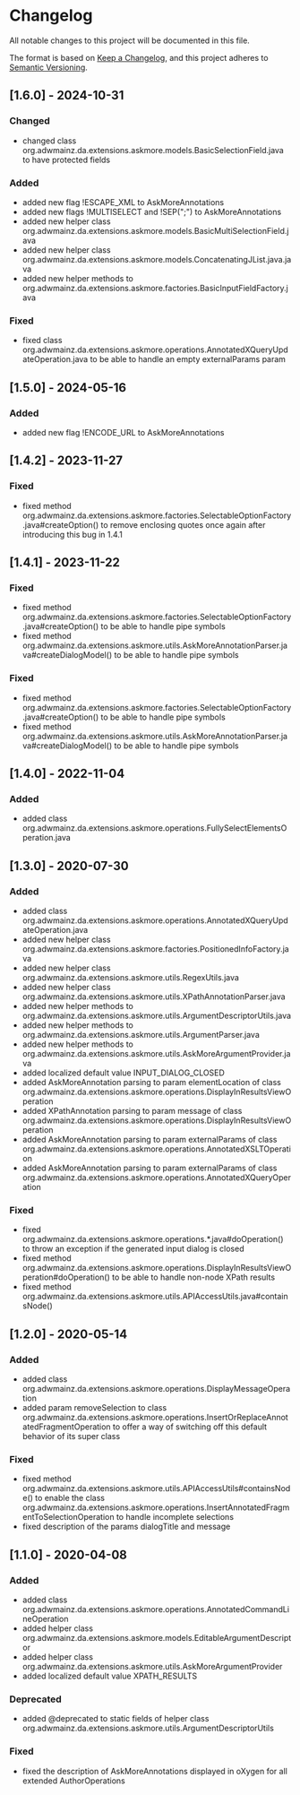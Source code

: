 # Changelog
All notable changes to this project will be documented in this file.

The format is based on [Keep a Changelog](https://keepachangelog.com/en/1.0.0/),
and this project adheres to [Semantic Versioning](https://semver.org/spec/v2.0.0.html).

## [1.6.0] - 2024-10-31

### Changed
- changed class org.adwmainz.da.extensions.askmore.models.BasicSelectionField.java to have protected fields

### Added
- added new flag !ESCAPE_XML to AskMoreAnnotations 
- added new flags !MULTISELECT and !SEP(";") to AskMoreAnnotations 
- added new helper class org.adwmainz.da.extensions.askmore.models.BasicMultiSelectionField.java
- added new helper class org.adwmainz.da.extensions.askmore.models.ConcatenatingJList.java.java
- added new helper methods to org.adwmainz.da.extensions.askmore.factories.BasicInputFieldFactory.java

### Fixed
- fixed class org.adwmainz.da.extensions.askmore.operations.AnnotatedXQueryUpdateOperation.java to be able to handle an empty externalParams param

## [1.5.0] - 2024-05-16

### Added
- added new flag !ENCODE_URL to AskMoreAnnotations 

## [1.4.2] - 2023-11-27

### Fixed
- fixed method org.adwmainz.da.extensions.askmore.factories.SelectableOptionFactory.java#createOption() to remove enclosing quotes once again after introducing this bug in 1.4.1

## [1.4.1] - 2023-11-22

### Fixed
- fixed method org.adwmainz.da.extensions.askmore.factories.SelectableOptionFactory.java#createOption() to be able to handle pipe symbols
- fixed method org.adwmainz.da.extensions.askmore.utils.AskMoreAnnotationParser.java#createDialogModel() to be able to handle pipe symbols

### Fixed
- fixed method org.adwmainz.da.extensions.askmore.factories.SelectableOptionFactory.java#createOption() to be able to handle pipe symbols
- fixed method org.adwmainz.da.extensions.askmore.utils.AskMoreAnnotationParser.java#createDialogModel() to be able to handle pipe symbols

## [1.4.0] - 2022-11-04

### Added
- added class org.adwmainz.da.extensions.askmore.operations.FullySelectElementsOperation.java

## [1.3.0] - 2020-07-30

### Added
- added class org.adwmainz.da.extensions.askmore.operations.AnnotatedXQueryUpdateOperation.java
- added new helper class org.adwmainz.da.extensions.askmore.factories.PositionedInfoFactory.java
- added new helper class org.adwmainz.da.extensions.askmore.utils.RegexUtils.java
- added new helper class org.adwmainz.da.extensions.askmore.utils.XPathAnnotationParser.java
- added new helper methods to org.adwmainz.da.extensions.askmore.utils.ArgumentDescriptorUtils.java
- added new helper methods to org.adwmainz.da.extensions.askmore.utils.ArgumentParser.java
- added new helper methods to org.adwmainz.da.extensions.askmore.utils.AskMoreArgumentProvider.java
- added localized default value INPUT_DIALOG_CLOSED
- added AskMoreAnnotation parsing to param elementLocation of class org.adwmainz.da.extensions.askmore.operations.DisplayInResultsViewOperation
- added XPathAnnotation parsing to param message of class org.adwmainz.da.extensions.askmore.operations.DisplayInResultsViewOperation
- added AskMoreAnnotation parsing to param externalParams of class org.adwmainz.da.extensions.askmore.operations.AnnotatedXSLTOperation
- added AskMoreAnnotation parsing to param externalParams of class org.adwmainz.da.extensions.askmore.operations.AnnotatedXQueryOperation

### Fixed
- fixed org.adwmainz.da.extensions.askmore.operations.\*.java#doOperation() to throw an exception if the generated input dialog is closed
- fixed method org.adwmainz.da.extensions.askmore.operations.DisplayInResultsViewOperation#doOperation() to be able to handle non-node XPath results
- fixed method org.adwmainz.da.extensions.askmore.utils.APIAccessUtils.java#containsNode()


## [1.2.0] - 2020-05-14

### Added
- added class org.adwmainz.da.extensions.askmore.operations.DisplayMessageOperation
- added param removeSelection to class org.adwmainz.da.extensions.askmore.operations.InsertOrReplaceAnnotatedFragmentOperation to offer a way of switching off this default behavior of its super class

### Fixed
- fixed method org.adwmainz.da.extensions.askmore.utils.APIAccessUtils#containsNode() to enable the class org.adwmainz.da.extensions.askmore.operations.InsertAnnotatedFragmentToSelectionOperation to handle incomplete selections
- fixed description of the params dialogTitle and message


## [1.1.0] - 2020-04-08

### Added
- added class org.adwmainz.da.extensions.askmore.operations.AnnotatedCommandLineOperation
- added helper class org.adwmainz.da.extensions.askmore.models.EditableArgumentDescriptor
- added helper class org.adwmainz.da.extensions.askmore.utils.AskMoreArgumentProvider
- added localized default value XPATH_RESULTS

### Deprecated
- added @deprecated to static fields of helper class org.adwmainz.da.extensions.askmore.utils.ArgumentDescriptorUtils

### Fixed
- fixed the description of AskMoreAnnotations displayed in oXygen for all extended AuthorOperations
